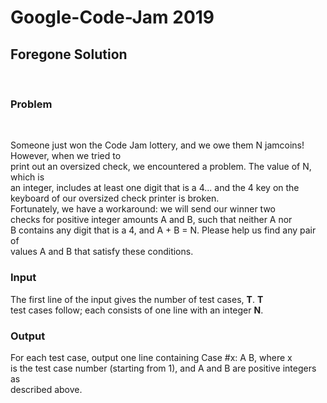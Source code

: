 # Google-Code-Jam 2019<br>
<h2>Foregone Solution</h2> <br>

<h3>Problem</h3> <br>
<p>Someone just won the Code Jam lottery, and we owe them N jamcoins! However, when we tried to <br>
print out an oversized check, we encountered a problem. The value of N, which is </br>
an integer, includes at least one digit that is a 4... and the 4 key on the </br>
keyboard of our oversized check printer is broken.
<br>
Fortunately, we have a workaround: we will send our winner two <br>
checks for positive integer amounts A and B, such that neither A nor <br>
B contains any digit that is a 4, and A + B = N. Please help us find any pair of <br>
values A and B that satisfy these conditions.<br>
</p>
<h3>Input</h3>

<p>The first line of the input gives the number of test cases, <b>T</b>. <b>T</b> <br>
  test cases follow; each consists of one line with an integer <b>N</b>. <br></p>

<h3>Output</h3>

<p>For each test case, output one line containing Case #x: A B, where x <br>
is the test case number (starting from 1), and A and B are positive integers as <br> 
described above. <br>
